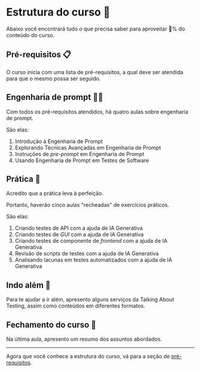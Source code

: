 # Estrutura do curso 📜

Abaixo você encontrará tudo o que precisa saber para aproveitar 💯% do conteúdo do curso.

## Pré-requisitos 📋

O curso inicia com uma lista de pré-requisitos, a qual deve ser atendida para que o mesmo possa ser seguido.

## Engenharia de prompt 🧑‍🔬

Com todos os pré-requisitos atendidos, há quatro aulas sobre engenharia de prompt.

São elas:

1. Introdução à Engenharia de Prompt
2. Explorando Técnicas Avançadas em Engenharia de Prompt
3. Instruções de _pre-prompt_ em Engenharia de Prompt
4. Usando Engenharia de Prompt em Testes de Software

## Prática 🎯

Acredito que a prática leva à perfeição.

Portanto, haverão cinco aulas "recheadas" de exercícios práticos.

São elas:

1. Criando testes de API com a ajuda de IA Generativa
2. Criando testes de _GUI_ com a ajuda de IA Generativa
3. Criando testes de componente de _frontend_ com a ajuda de IA Generativa
4. Revisão de scripts de testes com a ajuda de IA Generativa
5. Analisando lacunas em testes automatizados com a ajuda de IA Generativa

## Indo além 🚀

Para te ajudar a ir além, apresento alguns serviços da Talking About Testing, assim como conteúdos em diferentes formatos.

## Fechamento do curso 🏁

Na última aula, apresento um resumo dos assuntos abordados.

___

Agora que você conhece a estrutura do curso, vá para a seção de [pré-requisitos](./_pre-requisites_.md).
